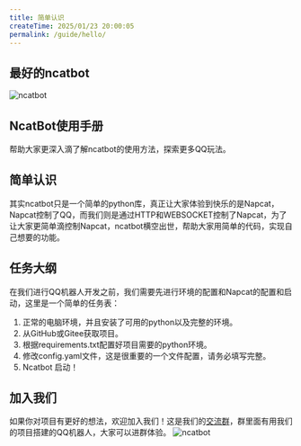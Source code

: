 ```yaml
---
title: 简单认识
createTime: 2025/01/23 20:00:05
permalink: /guide/hello/
---
```

## 最好的ncatbot
![ncatbot](https://socialify.git.ci/liyihao1110/NcatBot/image?description=1&forks=1&issues=1&language=1&logo=https%3A%2F%2Fa.imgckr.com%2F2024%2F12%2F29%2FJO1OJ.png&name=1&owner=1&pulls=1&stargazers=1&theme=Auto)

## NcatBot使用手册
帮助大家更深入滴了解ncatbot的使用方法，探索更多QQ玩法。

## 简单认识
其实ncatbot只是一个简单的python库，真正让大家体验到快乐的是Napcat，Napcat控制了QQ，而我们则是通过HTTP和WEBSOCKET控制了Napcat，为了让大家更简单滴控制Napcat，ncatbot横空出世，帮助大家用简单的代码，实现自己想要的功能。

## 任务大纲
在我们进行QQ机器人开发之前，我们需要先进行环境的配置和Napcat的配置和启动，这里是一个简单的任务表：
1. 正常的电脑环境，并且安装了可用的python以及完整的环境。
2. 从GitHub或Gitee获取项目。
3. 根据requirements.txt配置好项目需要的python环境。
4. 修改config.yaml文件，这是很重要的一个文件配置，请务必填写完整。
5. Ncatbot 启动！

## 加入我们
如果你对项目有更好的想法，欢迎加入我们！这是我们的[交流群](https://qm.qq.com/q/L6XGXYqL86)，群里面有用我们的项目搭建的QQ机器人，大家可以进群体验。
![ncatbot](https://foruda.gitee.com/images/1737622167903015509/9f9590eb_13790314.png)
